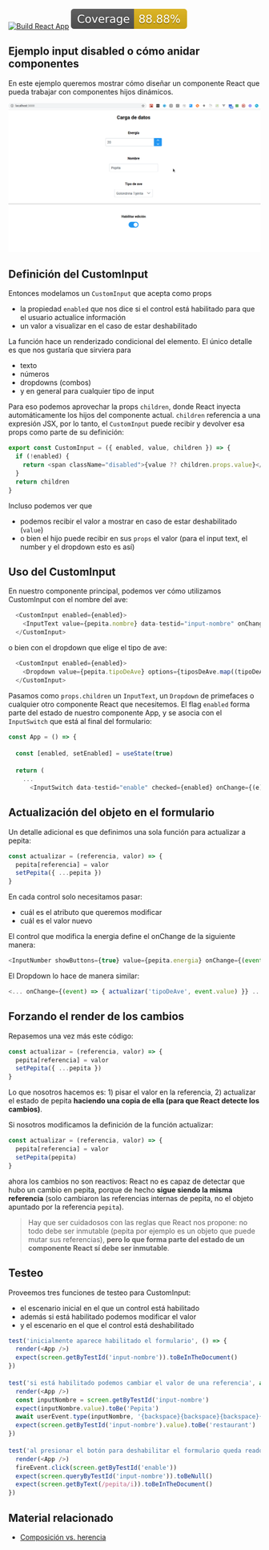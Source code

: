 [![Build React App](https://github.com/uqbar-project/eg-input-disabled-react/actions/workflows/build.yml/badge.svg?branch=master)](https://github.com/uqbar-project/eg-input-disabled-react/actions/workflows/build.yml) ![coverage](./badges/coverage/coverage.svg)

## Ejemplo input disabled o cómo anidar componentes

En este ejemplo queremos mostrar cómo diseñar un componente React que pueda trabajar con componentes hijos dinámicos.

![demo](./video/demo.gif)


## Definición del CustomInput

Entonces modelamos un `CustomInput` que acepta como props

- la propiedad `enabled` que nos dice si el control está habilitado para que el usuario actualice información
- un valor a visualizar en el caso de estar deshabilitado

La función hace un renderizado condicional del elemento. El único detalle es que nos gustaría que sirviera para

- texto
- números
- dropdowns (combos)
- y en general para cualquier tipo de input

Para eso podemos aprovechar la props `children`, donde React inyecta automáticamente los hijos del componente actual. `children` referencia a una expresión JSX, por lo tanto, el `CustomInput` puede recibir y devolver esa props como parte de su definición:

```js
export const CustomInput = ({ enabled, value, children }) => {
  if (!enabled) {
    return <span className="disabled">{value ?? children.props.value}</span>
  }
  return children
}
```

Incluso podemos ver que

- podemos recibir el valor a mostrar en caso de estar deshabilitado (`value`)
- o bien el hijo puede recibir en sus `props` el valor (para el input text, el number y el dropdown esto es así)

## Uso del CustomInput

En nuestro componente principal, podemos ver cómo utilizamos CustomInput con el nombre del ave:

```js
  <CustomInput enabled={enabled}>
    <InputText value={pepita.nombre} data-testid="input-nombre" onChange={(event) => actualizar('nombre', event.target.value)}></InputText>
  </CustomInput>
```

o bien con el dropdown que elige el tipo de ave:

```js
  <CustomInput enabled={enabled}>
    <Dropdown value={pepita.tipoDeAve} options={tiposDeAve.map((tipoDeAve) => tipoDeAve.nombre)} onChange={(event) => { actualizar('tipoDeAve', event.value) }} placeholder="Seleccione un tipo de ave" />
  </CustomInput>
```

Pasamos como `props.children` un `InputText`, un `Dropdown` de primefaces o cualquier otro componente React que necesitemos. El flag `enabled` forma parte del estado de nuestro componente App, y se asocia con el `InputSwitch` que está al final del formulario:

```js
const App = () => {
  
  const [enabled, setEnabled] = useState(true)

  return (
    ...
      <InputSwitch data-testid="enable" checked={enabled} onChange={(e) => setEnabled(e.value)} ></InputSwitch>
```

## Actualización del objeto en el formulario

Un detalle adicional es que definimos una sola función para actualizar a pepita:

```js
const actualizar = (referencia, valor) => {
  pepita[referencia] = valor
  setPepita({ ...pepita })
}
```

En cada control solo necesitamos pasar:

- cuál es el atributo que queremos modificar
- cuál es el valor nuevo

El control que modifica la energia define el onChange de la siguiente manera:

```js
<InputNumber showButtons={true} value={pepita.energia} onChange={(event) => actualizar('energia', event.value)}></InputNumber>
```

El Dropdown lo hace de manera similar:

```js
<... onChange={(event) => { actualizar('tipoDeAve', event.value) }} ...>
```

## Forzando el render de los cambios

Repasemos una vez más este código:

```js
const actualizar = (referencia, valor) => {
  pepita[referencia] = valor
  setPepita({ ...pepita })
}
```

Lo que nosotros hacemos es: 1) pisar el valor en la referencia, 2) actualizar el estado de pepita **haciendo una copia de ella (para que React detecte los cambios)**.

Si nosotros modificamos la definición de la función actualizar:

```js
const actualizar = (referencia, valor) => {
  pepita[referencia] = valor
  setPepita(pepita)
}
```

ahora los cambios no son reactivos: React no es capaz de detectar que hubo un cambio en pepita, porque de hecho **sigue siendo la misma referencia** (solo cambiaron las referencias internas de pepita, no el objeto apuntado por la referencia `pepita`).

> Hay que ser cuidadosos con las reglas que React nos propone: no todo debe ser inmutable (pepita por ejemplo es un objeto que puede mutar sus referencias), **pero lo que forma parte del estado de un componente React sí debe ser inmutable**.

## Testeo

Proveemos tres funciones de testeo para CustomInput:

- el escenario inicial en el que un control está habilitado
- además si está habilitado podemos modificar el valor
- y el escenario en el que el control está deshabilitado

```js
test('inicialmente aparece habilitado el formulario', () => {
  render(<App />)
  expect(screen.getByTestId('input-nombre')).toBeInTheDocument()
})

test('si está habilitado podemos cambiar el valor de una referencia', async () => {
  render(<App />)
  const inputNombre = screen.getByTestId('input-nombre')
  expect(inputNombre.value).toBe('Pepita')
  await userEvent.type(inputNombre, '{backspace}{backspace}{backspace}{backspace}{backspace}{backspace}restaurant')
  expect(screen.getByTestId('input-nombre').value).toBe('restaurant')
})

test('al presionar el botón para deshabilitar el formulario queda readonly', () => {
  render(<App />)
  fireEvent.click(screen.getByTestId('enable'))
  expect(screen.queryByTestId('input-nombre')).toBeNull()
  expect(screen.getByText(/pepita/i)).toBeInTheDocument()
})
```

## Material relacionado

- [Composición vs. herencia](https://es.reactjs.org/docs/composition-vs-inheritance.html)
